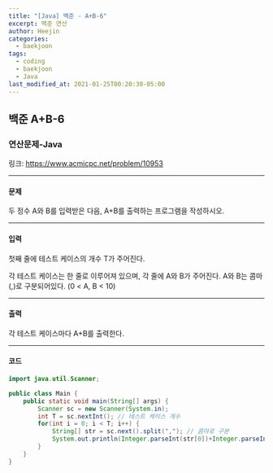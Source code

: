 ```yaml
---
title: "[Java] 백준 - A+B-6"
excerpt: 백준 연산
author: Heejin
categories: 
  - baekjoon
tags:
  - coding
  - baekjoon
  - Java
last_modified_at: 2021-01-25T00:20:30-05:00
---
```




## 백준 A+B-6



### 연산문제-Java

링크: <https://www.acmicpc.net/problem/10953>

***

#### 문제

두 정수 A와 B를 입력받은 다음, A+B를 출력하는 프로그램을 작성하시오.

***

#### 입력

첫째 줄에 테스트 케이스의 개수 T가 주어진다.

각 테스트 케이스는 한 줄로 이루어져 있으며, 각 줄에 A와 B가 주어진다. A와 B는 콤마(,)로 구분되어있다. (0 < A, B < 10)

***

#### 출력

각 테스트 케이스마다 A+B를 출력한다.

***

#### 코드

```java
import java.util.Scanner;

public class Main {
    public static void main(String[] args) {
        Scanner sc = new Scanner(System.in);
        int T = sc.nextInt(); // 테스트 케이스 개수
        for(int i = 0; i < T; i++) {
            String[] str = sc.next().split(","); // 콤마로 구분
            System.out.println(Integer.parseInt(str[0])+Integer.parseInt(str[1]));
        }
    }
}

```

